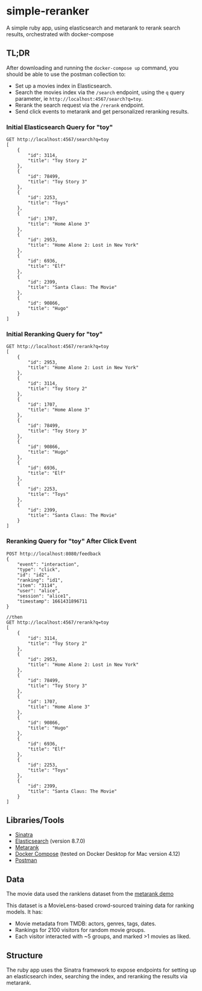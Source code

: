 # simple-reranker
A simple ruby app, using elasticsearch and metarank to rerank search results, orchestrated with docker-compose

## TL;DR
After downloading and running the `docker-compose up` command, you should be able to use the postman collection to:
- Set up a movies index in Elasticsearch.
- Search the movies index via the `/search` endpoint, using the `q` query parameter, ie `http://localhost:4567/search?q=toy`.
- Rerank the search request via the `/rerank` endpoint.
- Send click events to metarank and get personalized reranking results.

### Initial Elasticsearch Query for "toy"
```
GET http://localhost:4567/search?q=toy
[
    {
        "id": 3114,
        "title": "Toy Story 2"
    },
    {
        "id": 78499,
        "title": "Toy Story 3"
    },
    {
        "id": 2253,
        "title": "Toys"
    },
    {
        "id": 1707,
        "title": "Home Alone 3"
    },
    {
        "id": 2953,
        "title": "Home Alone 2: Lost in New York"
    },
    {
        "id": 6936,
        "title": "Elf"
    },
    {
        "id": 2399,
        "title": "Santa Claus: The Movie"
    },
    {
        "id": 90866,
        "title": "Hugo"
    }
]
```

### Initial Reranking Query for "toy"
```
GET http://localhost:4567/rerank?q=toy
[
    {
        "id": 2953,
        "title": "Home Alone 2: Lost in New York"
    },
    {
        "id": 3114,
        "title": "Toy Story 2"
    },
    {
        "id": 1707,
        "title": "Home Alone 3"
    },
    {
        "id": 78499,
        "title": "Toy Story 3"
    },
    {
        "id": 90866,
        "title": "Hugo"
    },
    {
        "id": 6936,
        "title": "Elf"
    },
    {
        "id": 2253,
        "title": "Toys"
    },
    {
        "id": 2399,
        "title": "Santa Claus: The Movie"
    }
]
```

### Reranking Query for "toy" After Click Event
```
POST http://localhost:8080/feedback
{
    "event": "interaction",
    "type": "click",
    "id": "id2",
    "ranking": "id1",
    "item": "3114",
    "user": "alice",
    "session": "alice1",
    "timestamp": 1661431896711
}

//then
GET http://localhost:4567/rerank?q=toy
[
    {
        "id": 3114,
        "title": "Toy Story 2"
    },
    {
        "id": 2953,
        "title": "Home Alone 2: Lost in New York"
    },
    {
        "id": 78499,
        "title": "Toy Story 3"
    },
    {
        "id": 1707,
        "title": "Home Alone 3"
    },
    {
        "id": 90866,
        "title": "Hugo"
    },
    {
        "id": 6936,
        "title": "Elf"
    },
    {
        "id": 2253,
        "title": "Toys"
    },
    {
        "id": 2399,
        "title": "Santa Claus: The Movie"
    }
]
```

## Libraries/Tools
- [Sinatra](https://sinatrarb.com/)
- [Elasticsearch](https://www.elastic.co/) (version 8.7.0)
- [Metarank](https://www.metarank.ai/)
- [Docker Compose](https://docs.docker.com/compose/) (tested on Docker Desktop for Mac version 4.12)
- [Postman](https://www.postman.com/)

## Data
The movie data used the ranklens dataset from the [metarank demo](https://github.com/metarank/ranklens)

This dataset is a MovieLens-based crowd-sourced training data for ranking models. It has:
- Movie metadata from TMDB: actors, genres, tags, dates.
- Rankings for 2100 visitors for random movie groups.
- Each visitor interacted with ~5 groups, and marked >1 movies as liked.

## Structure
The ruby app uses the Sinatra framework to expose endpoints for setting up an elasticsearch index, searching the index, and reranking the results via metarank. 

